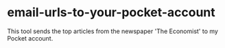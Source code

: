 # email-urls-to-your-pocket-account
This tool sends the top articles from the newspaper 'The Economist' to my Pocket account.
